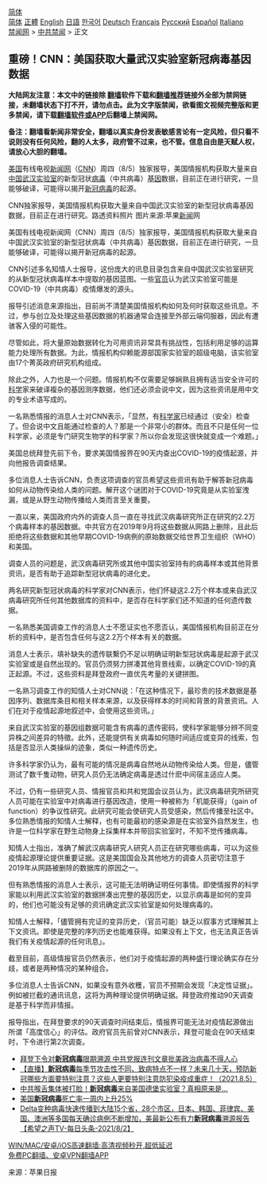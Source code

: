  <!-- 面包屑导航 --> <div class="breadcrumb"><!-- GTranslate: https://gtranslate.io/ -->  <div class="switcher notranslate">  <div class="selected">  <a href="#" onclick="return false;"> 简体</a>  </div>  <div class="option">  <a href="https://www.bannedbook.org" onclick="doGTranslate('zh-CN|zh-CN');jQuery('div.switcher div.selected a').html(jQuery(this).html());return false;" title="简体中文" class="nturl selected"> 简体</a>  <a href="https://www.bannedbook.org/zh-tw/" onclick="doGTranslate('zh-CN|zh-TW');jQuery('div.switcher div.selected a').html(jQuery(this).html());return false;" title="繁體中文" class="nturl"> 正體</a>  <a href="https://www.bannedbook.org/en/" onclick="doGTranslate('zh-CN|en');jQuery('div.switcher div.selected a').html(jQuery(this).html());return false;" title="English" class="nturl"> English</a>  <a href="https://www.bannedbook.org/ja/" onclick="doGTranslate('zh-CN|ja');jQuery('div.switcher div.selected a').html(jQuery(this).html());return false;" title="日本語" class="nturl"> 日語</a>  <a href="https://www.bannedbook.org/ko/" onclick="doGTranslate('zh-CN|ko');jQuery('div.switcher div.selected a').html(jQuery(this).html());return false;" title="한국어" class="nturl"> 한국어</a>  <a href="https://www.bannedbook.org/de/" onclick="doGTranslate('zh-CN|de');jQuery('div.switcher div.selected a').html(jQuery(this).html());return false;" title="Deutsch" class="nturl"> Deutsch</a>  <a href="https://www.bannedbook.org/fr/" onclick="doGTranslate('zh-CN|fr');jQuery('div.switcher div.selected a').html(jQuery(this).html());return false;" title="Français" class="nturl"> Français</a>  <a href="https://www.bannedbook.org/ru/" onclick="doGTranslate('zh-CN|ru');jQuery('div.switcher div.selected a').html(jQuery(this).html());return false;" title="Русский" class="nturl"> Русский</a>  <a href="https://www.bannedbook.org/es/" onclick="doGTranslate('zh-CN|es');jQuery('div.switcher div.selected a').html(jQuery(this).html());return false;" title="Español" class="nturl"> Español</a>  <a href="https://www.bannedbook.org/it/" onclick="doGTranslate('zh-CN|it');jQuery('div.switcher div.selected a').html(jQuery(this).html());return false;" title="Italiano" class="nturl"> Italiano</a>  </div>  </div>      <div class='breadcrumb-sub'><!-- Breadcrumb NavXT 6.3.0 --> <a href="https://www.bannedbook.org/" class="home">禁闻网</a> &gt; <a href="https://www.bannedbook.org/bnews/cbnews/" class="category">中共禁闻</a> &gt; 正文</div></div><h2>重磅！CNN：美国获取大量武汉实验室新冠病毒基因数据</h2> <p class="notice"><b>大陆网友注意：本文中的链接除 <a href="https://github.com/bannedbook/fanqiang" >翻墙</a>软件下载和<a href="https://github.com/killgcd/justmysocks/blob/master/README.md">翻墙推荐</a>链接外全部为禁网链接，未翻墙状态下打不开，请勿点击。此为文字版禁闻，欲看图文视频完整版和更多禁闻，请下载<a href="https://github.com/bannedbook/fanqiang">翻墙软件或APP</a>后翻墙上禁闻网。</p><p>备注：翻墙看新闻非常安全，翻墙以真实身份发表敏感言论有一定风险，但只看不说则没有任何风险，翻的人太多，政府管不过来，也不管。信息自由是天赋人权，请放心大胆的翻墙。</b></p>  <div class="entry"> <p id="summary"><a href="https://www.bannedbook.org/bnews/tag/%e7%be%8e%e5%9b%bd/" class="st_tag internal_tag" rel="tag" title="标签 美国 下的日志">美国</a>有线电视<span class='wp_keywordlink_affiliate'><a href="https://www.bannedbook.org/" title="新闻网">新闻网</a></span>（<a href="https://www.bannedbook.org/bnews/tag/cnn/" class="st_tag internal_tag" rel="tag" title="标签 CNN 下的日志">CNN</a>）周四（8/5）独家报导，美国情报机构获取大量来自<span class='wp_keywordlink_affiliate'><a href="https://www.bannedbook.org/" title="中国" target="_blank">中国</a></span><a href="https://www.bannedbook.org/bnews/tag/%e6%ad%a6%e6%b1%89/" class="st_tag internal_tag" rel="tag" title="标签 武汉 下的日志">武汉</a><a href="https://www.bannedbook.org/bnews/tag/%E5%AE%9E%E9%AA%8C%E5%AE%A4/" class="st_tag internal_tag" rel="tag" title="标签 实验室 下的日志">实验室</a>的新型冠状<a href="https://www.bannedbook.org/bnews/tag/%e7%97%85%e6%af%92/" class="st_tag internal_tag" rel="tag" title="标签 病毒 下的日志">病毒</a>（中共病毒）<a href="https://www.bannedbook.org/bnews/tag/%E5%9F%BA%E5%9B%A0/" class="st_tag internal_tag" rel="tag" title="标签 基因 下的日志">基因</a>数据，目前正在进行研究，一旦能够破译，可能得以揭开<a href="https://www.bannedbook.org/bnews/tag/%e6%96%b0%e5%86%a0%e7%97%85%e6%af%92/" class="st_tag internal_tag" rel="tag" title="标签 新冠病毒 下的日志">新冠病毒</a>的起源。</p> <p>CNN独家报导，美国情报机构获取大量来自中国武汉实验室的新型冠状病毒基因数据，目前正在进行研究。路透资料照片 图片来源:苹果<span class='wp_keywordlink_affiliate'><a href="https://www.bannedbook.org/" title="新闻">新闻</a></span>网</p> <p>美国有线电视新闻网（CNN）周四（8/5）独家报导，美国情报机构获取大量来自中国武汉实验室的新型冠状病毒（中共病毒）基因数据，目前正在进行研究，一旦能够破译，可能得以揭开新冠病毒的起源。</p> <p>CNN引述多名知情人士报导，这份庞大的讯息目录包含来自中国武汉实验室研究的从新型冠状病毒样本中提取的基因蓝图。一些<a href="https://www.bannedbook.org/bnews/tag/%E5%AE%98%E5%91%98/" class="st_tag internal_tag" rel="tag" title="标签 官员 下的日志">官员</a>认为武汉实验室可能是COVID-19（中共病毒）疫情爆发的源头。</p> <p>报导引述消息来源指出，目前尚不清楚美国情报机构如何及何时获取这些讯息。不过，参与创立及处理这些基因数据的机器通常会连接至外部云端伺服器，因此有遭骇客入侵的可能性。</p> <p>尽管如此，将大量原始数据转化为可用资讯非常具有挑战性，包括利用足够的运算能力处理所有数据。为此，情报机构仰赖能源部国家实验室的超级电脑，该实验室由17个菁英政府研究机构组成。</p>  <p>除此之外，人力也是一个问题。情报机构不仅需要足够娴熟且拥有适当安全许可的<span class='wp_keywordlink'><a href="https://www.bannedbook.org/forum11/topic309.html" title="禁片：“科学”的棍子" target="_blank">科学</a></span>家来破译複杂的基因测序数据，他们还必须会说中文，因为这些资讯是用中文的专业术语写成的。</p> <p>一名熟悉情报的消息人士对CNN表示，「显然，有<a href="https://www.bannedbook.org/bnews/tag/%e7%a7%91%e5%ad%a6%e5%ae%b6/" class="st_tag internal_tag" rel="tag" title="标签 科学家 下的日志">科学家</a>已经通过（安全）检查了。但会说中文且能通过检查的人？那是一个非常小的群体。而且不只是任何一位科学家，必须是专门研究生物学的科学家？所以你会发现这很快就变成一个难题。」</p> <p>美国总统拜登先前下令，要求美国情报界在90天内查出COVID-19的疫情起源，并向他报告调查结果。</p> <p>多位消息人士告诉CNN，负责这项调查的官员希望这些资讯有助于解答新冠病毒如何从动物传染给人类的问题。解开这个谜团对于COVID-19究竟是从实验室洩漏，或是从野生动物传播给人类而言至关重要。</p> <p>一直以来，美国政府内外的调查人员一直在寻找武汉病毒研究所正在研究的2.2万个病毒样本的基因数据。中共官方在2019年9月将这些数据从网路上删除，且此后拒绝将这些数据和其他早期COVID-19病例的原始数据交给世界卫生组织（WHO）和美国。</p> <p>调查人员的问题是，武汉病毒研究所或其他中国实验室持有的病毒样本或其他背景资讯，是否有助于追踪新型冠状病毒的进化史。</p>  <p>两名研究新型冠状病毒的科学家对CNN表示，他们怀疑这2.2万个样本或来自武汉病毒研究所任何其他数据库的资料中，是否存在科学家们还不知道的任何遗传数据。</p> <p>一名熟悉美国调查工作的消息人士不愿证实也不愿否认，美国情报机构目前正在分析的资料中，是否包含任何与这2.2万个样本有关的数据。</p> <p>消息人士表示，填补缺失的遗传联繫仍不足以明确证明新型冠状病毒是起源于武汉实验室或是自然出现的。官员仍须努力拼凑其他背景线索，以确定COVID-19的真正起源。不过，这些资料是拜登政府一直优先考量的关键拼图。</p> <p>一名熟习调查工作的知情人士对CNN说：「在这种情况下，最珍贵的技术数据是基因序列、数据库条目和相关样本来源，以及获得样本的时间和背景的背景资讯。人们在对于疫情起源地叙述中，会使用这些资讯。」</p> <p>来自武汉实验室的基因组数据可能含有病毒的遗传密码，使科学家能够分辨不同变异株之间差异的特徵。此外，还能提供有关病毒如何随时间适应或变异的线索，包括是否显示人类操纵的迹象，类似一种遗传历史。</p> <p>许多科学家仍认为，最有可能的情况是病毒自然地从动物传染给人类。但是，儘管测试了数千隻动物，研究人员仍无法确定病毒是透过什麽中间宿主适应人类。</p>  <p>不过，仍有一些研究人员、情报官员和共和党国会议员认为，武汉病毒研究所研究人员可能在实验室中对病毒进行基因改造，使用一种被称为「机能获得」（gain of function）的争议性研究。此研究可能会使研究人员受感染，然后传播至社区中。多位熟悉情报的知情人士解释，也有可能最初的感染源是在实验室外自然发生，也许是一位科学家在野生动物身上採集样本并带回实验室时，不知不觉传播病毒。</p> <p>知情人士指出，准确了解武汉病毒研究人研究人员正在研究哪些病毒，可以为这些疫情起源理论提供重要证据。这是美国国会及其他地方的调查人员密切注意于2019年从网路被删除的数据库的原因之一。</p> <p>但有熟悉情报的消息人士表示，这可能无法明确证明任何事情。即使情报界的科学家能以利用武汉实验室的数据拼凑出完整的基因历史，以显示病毒是如何的变异的，他们也可能没有足够的资讯确定武汉实验室是如何处理病毒的。</p> <p>知情人士解释，「儘管拥有完证的变异历史，（官员可能）缺乏以叙事方式理解其上下文资讯。即使是完整的序列历史也能难获得。如果没有上下文，也无法真正告诉我们有关疫情起源的任何讯息」。</p> <p>截至目前，高级情报官员仍然表示，他们对于疫情起源的两种盛行理论确实存在分歧，或者是两种情况的某种组合。</p> <p>多位消息人士告诉CNN，如果没有意外收穫，官员不预期会发现「决定性证据」。例如被拦截的通讯讯息，这将为两种理论提供明确证据。拜登政府推动90天调查是基于科学而非情报。</p>  <p>报导指出，在拜登要求的90天调查时间结束后，情报界可能无法对疫情起源做出所谓「高度信心」的评估。政府官员先前曾对CNN表示，拜登可能会在90天结束时，下令进行第2次调查。</p> <ul class='op-related-articles' title='相关阅读'> <li><a href='https://www.bannedbook.org/bnews/headline/20210805/1600987.html' target='_blank'>拜登下令对<b>新冠病毒</b>限期溯源 中共党报连刊文章批美政治病毒不得人心</a></li> <li><a href='https://www.bannedbook.org/bnews/bannedvideo/20210805/1600888.html' target='_blank'>【直播】<b>新冠病毒</b>每季节攻击性不同、致病特点不一样？未来几十天，预防新冠哪些方面要特别注意？这些人更要特别注意防犯染疫成重症！（2021.8.5）</a></li> <li><a href='https://www.bannedbook.org/bnews/topimagenews/20210805/1600614.html' target='_blank'>中共喉舌集体被打脸！<b>新冠病毒</b>来自美国德堡实验室？真相原来是...</a></li> <li><a href='https://www.bannedbook.org/bnews/cnnews/20210803/1599211.html' target='_blank'>美国<b>新冠病毒</b>死亡率一周内上升25%</a></li> <li><a href='https://www.bannedbook.org/bnews/comments/20210803/1599171.html' target='_blank'>Delta变种病毒快速传播到大陆15个省，28个市区，日本、韩国、菲律宾、美国、澳洲等多国每天确诊病例不断增加，美最新公布有力<b>新冠病毒</b>溯源报告【希望之声TV-每日头条-2021/8/2】</a></li> </ul> <p class="texttj"> <a href="https://github.com/bannedbook/fanqiang/wiki/V2ray%E6%9C%BA%E5%9C%BA" target="_blank">WIN/MAC/安卓/iOS高速翻墙:高清视频秒开,超低延迟</a><br/> <a href="https://github.com/bannedbook/fanqiang/wiki/%E7%A6%81%E9%97%BB%E7%BD%91%E5%AE%89%E5%8D%93%E7%BF%BB%E5%A2%99%E6%96%B0%E9%97%BBAPP" target="_blank">免费PC翻墙、安卓VPN翻墙APP</a></p><p> 来源：苹果日报 </p><a name='sharetosocial'></a>  <div style="margin-bottom:5px;padding-bottom:5px;clear:both"> <div id="archive-pix-1" class="banner-ads"> <!-- AuctionX Display platform tag START --> <div id="26318x728x90x621x_ADSLOT2" clicktrack="%%CLICK_URL_ESC%%"></div> <!-- AuctionX Display platform tag END --> </div> <div id="archive-pix-2" class="banner-ads"> <!-- AuctionX Display platform tag START --> <div id="26315x300x250x621x_ADSLOT2" clicktrack="%%CLICK_URL_ESC%%"></div> <!-- AuctionX Display platform tag END --> </div> </div>  <div id="archive-pix-1" class="banner-ads"> <!-- AuctionX Display platform tag START --> <div id="26318x728x90x621x_ADSLOT3" clicktrack="%%CLICK_URL_ESC%%"></div> <!-- AuctionX Display platform tag END --> </div> </div><!--END ENTRY--> 